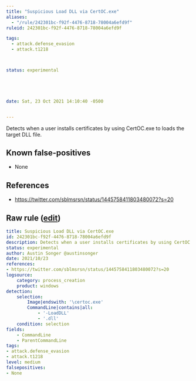 ```yaml
---
title: "Suspicious Load DLL via CertOC.exe"
aliases:
  - "/rule/242301bc-f92f-4476-8718-78004a6efd9f"
ruleid: 242301bc-f92f-4476-8718-78004a6efd9f

tags:
  - attack.defense_evasion
  - attack.t1218



status: experimental





date: Sat, 23 Oct 2021 14:10:40 -0500


---
```


Detects when a user installs certificates by using CertOC.exe to loads the target DLL file.

<!--more-->


## Known false-positives

* None



## References

* https://twitter.com/sblmsrsn/status/1445758411803480072?s=20


## Raw rule ([edit](https://github.com/SigmaHQ/sigma/edit/master/rules/windows/process_creation/proc_creation_win_certoc_execution.yml))
```yaml
title: Suspicious Load DLL via CertOC.exe
id: 242301bc-f92f-4476-8718-78004a6efd9f
description: Detects when a user installs certificates by using CertOC.exe to loads the target DLL file.
status: experimental
author: Austin Songer @austinsonger
date: 2021/10/23
references:
- https://twitter.com/sblmsrsn/status/1445758411803480072?s=20
logsource:
    category: process_creation
    product: windows
detection:
    selection:
        Image|endswith: '\certoc.exe'
        CommandLine|contains|all:
            - '-LoadDLL'
            - '.dll'
    condition: selection
fields:
    - CommandLine
    - ParentCommandLine
tags:
- attack.defense_evasion
- attack.t1218
level: medium
falsepositives:
- None


```

